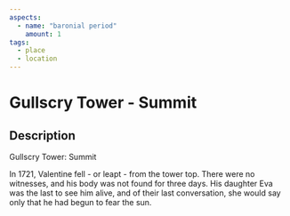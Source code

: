 ```yaml
---
aspects: 
  - name: "baronial period"
    amount: 1
tags:
  - place
  - location
---
```


# Gullscry Tower - Summit

## Description
Gullscry Tower: Summit

In 1721, Valentine fell - or leapt - from the tower top. There were no witnesses, and his body was not found for three days. His daughter Eva was the last to see him alive, and of their last conversation, she would say only that he had begun to fear the sun.